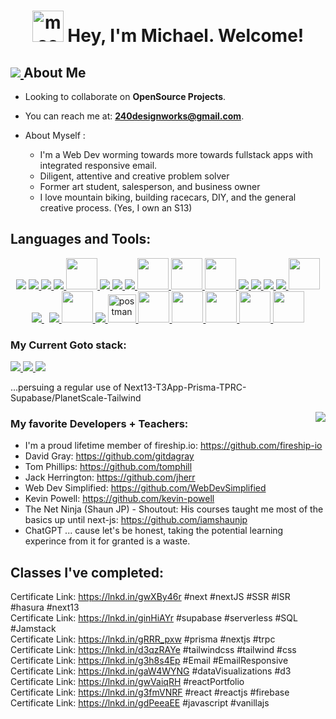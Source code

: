 <h1 align="center"><img style="height: 50px;" src="https://i.ibb.co/6r6jTmH/mac.png" alt="mac" border="0"> Hey, I'm Michael. Welcome!</h1>

##                                                 <a href="#" target="_blank"> <img src="https://i.ibb.co/M8M8Vkr/megaman.png" /> </a>  About Me
  - Looking to collaborate on **OpenSource Projects**.
  - You can reach me at: **240designworks@gmail.com**.

  - About Myself : 
      - I'm a Web Dev worming towards more towards fullstack apps with integrated responsive email.
      - Diligent, attentive and creative problem solver
      - Former art student, salesperson, and business owner
      - I love mountain biking, building racecars, DIY, and the general creative process. (Yes, I own an S13)
    
## Languages and Tools:

<p align="center">
 <p align="center">
   <a href="" target="_blank"><img src="https://img.icons8.com/color/48/000000/html-5.png](https://i.ibb.co/GPVgyx0/Png-transparent-figma-app-logo-tech-companies-thumbnail.png"/></a>
       <a href="https://www.w3.org/html/" target="_blank"> <img src="https://img.icons8.com/color/48/000000/html-5.png"/> </a> 
    <a href="https://www.w3schools.com/css/" target="_blank"> <img src="https://img.icons8.com/color/48/000000/css3.png"/> </a> 
    <a href="https://getbootstrap.com" target="_blank"> <img src="https://img.icons8.com/color/48/000000/bootstrap.png"/> </a> 
       <a href="https://sass-lang.com/" target="_blank"> <img src="https://i.ibb.co/n6N253V/gulp-copy.png" style="height: 50px; marginTop: 3px;"/> </a> 
    <a href="https://sass-lang.com/" target="_blank"> <img src="https://img.icons8.com/color/48/000000/sass.png"/> </a> 
    <a href="https://developer.mozilla.org/en-US/docs/Web/JavaScript" target="_blank"> <img src="https://img.icons8.com/color/48/000000/javascript.png"/> </a> 
    <a href="https://git-scm.com/" target="_blank"> <img src="https://img.icons8.com/color/48/000000/git.png"/> </a>
    <a href="#" target="_blank"> <img style="height: 50px; marginTop: 3px;" src="https://i.ibb.co/h7R2dLL/webpack.png" /> </a> 
    <a href="#" target="_blank"> <img style="height: 50px; marginTop: 3px;" src="https://i.ibb.co/MCHcY6D/d3.png" /> </a> 
   <a href="#" target="_blank"> <img style="height: 50px; marginTop: 3px;" src="https://i.ibb.co/hyG9DhN/typescript.png" /> </a> 
    <a href="https://reactjs.org/" target="_blank"> <img src="https://img.icons8.com/color/48/000000/react-native.png"/> </a>
    <a href="https://nextjs.org/" target="_blank"> <img src="https://img.icons8.com/color/48/000000/nextjs.png"/> </a>
    <a href="https://redux.js.org" target="_blank"> <img src="https://img.icons8.com/color/48/000000/redux.png"/> </a> 
    <a href="https://tailwindcss.com/" target="_blank"> <img src="https://img.icons8.com/color/48/000000/tailwindcss.png"/> </a> 
    <a href="#" target="_blank"> <img style="height: 50px; marginTop: 3px;" src="https://i.ibb.co/stC8B8h/tailwind-u-I.png" /> </a> 
    <a style="padding-right:8px;" href="https://nodejs.org" target="_blank"> <img src="https://img.icons8.com/color/48/000000/nodejs.png"/> </a> 
    <a href="https://firebase.google.com/" target="_blank"> <img src="https://img.icons8.com/color/48/000000/firebase.png"/> </a> 
         <a href="#" target="_blank"> <img style="height: 50px; marginTop: 3px;" src="https://i.ibb.co/Yjn0Nbx/supabase.png" /> </a> 
        <a href="#" target="_blank"> <img src=" https://seeklogo.com/images/S/supabase-logo-DCC676FFE2-seeklogo.com.png"/> </a> 
    <a href="https://postman.com" target="_blank"> <img src="https://www.vectorlogo.zone/logos/getpostman/getpostman-icon.svg" alt="postman" width="45" height="45"/> </a>    
      <a href="#" target="_blank"> <img style="height: 50px; marginTop: 3px;" src="https://i.ibb.co/4jSbQ3t/vercel.png" /> </a> 
      <a href="#" target="_blank"> <img style="height: 50px; marginTop: 3px;" src="https://i.ibb.co/CPTK4xm/t3.png" /> </a> 
      <a href="#" target="_blank"> <img style="height: 50px; marginTop: 3px;" src="https://i.ibb.co/KysryBD/prisma.png" /> </a>
      <a href="#" target="_blank"> <img style="height: 50px; marginTop: 3px;" src="https://i.ibb.co/y4ZP2qG/sendgrid.png" /> </a> 
      <a href="#" target="_blank"> <img style="height: 50px; marginTop: 3px;" src="https://i.ibb.co/qMSFHVM/reactemail.png" /> </a> 
</p>
</p>

### My Current Goto stack: 

   <a href="https://reactjs.org/" target="_blank"> <img src="https://img.icons8.com/color/48/000000/react-native.png"/> </a>
   <a href="https://tailwindcss.com/" target="_blank"> <img src="https://img.icons8.com/color/48/000000/tailwindcss.png"/> </a> 
   <a href="https://firebase.google.com/" target="_blank"> <img src="https://img.icons8.com/color/48/000000/firebase.png"/> </a>
   
   ...persuing a regular use of Next13-T3App-Prisma-TPRC-Supabase/PlanetScale-Tailwind
   
   
   
   <a href="#" target="_blank"> <img align="right" src="https://i.ibb.co/xY3tDVT/kyle.png" /> </a> 
### My favorite Developers + Teachers:
  - I'm a proud lifetime member of fireship.io: https://github.com/fireship-io
  - David Gray: https://github.com/gitdagray
  - Tom Phillips: https://github.com/tomphill
  - Jack Herrington: https://github.com/jherr
  - Web Dev Simplified: https://github.com/WebDevSimplified
  - Kevin Powell: https://github.com/kevin-powell
  - The Net Ninja (Shaun JP) - Shoutout: His courses taught me most of the basics up until next-js: https://github.com/iamshaunjp
  - ChatGPT ... cause let's be honest, taking the potential learning experince from it for granted is a waste.
  
     
## Classes I've completed:
Certificate Link: https://lnkd.in/gwXBy46r #next #nextJS #SSR #ISR #hasura #next13  <br/>
Certificate Link: https://lnkd.in/ginHiAYr #supabase #serverless #SQL #Jamstack <br/>
Certificate Link: https://lnkd.in/gRRR_pxw #prisma #nextjs #trpc <br/>
Certificate Link: https://lnkd.in/d3qzRAYe #tailwindcss #tailwind #css <br/>
Certificate Link: https://lnkd.in/g3h8s4Ep #Email #EmailResponsive <br/>
Certificate Link: https://lnkd.in/gaW4WYNG #dataVisualizations #d3 <br/>
Certificate Link: https://lnkd.in/gwVaiqRH #reactPortfolio <br/>
Certificate Link: https://lnkd.in/g3fmVNRF #react #reactjs #firebase <br/>
Certificate Link: https://lnkd.in/gdPeeaEE #javascript #vanillajs <br/>

